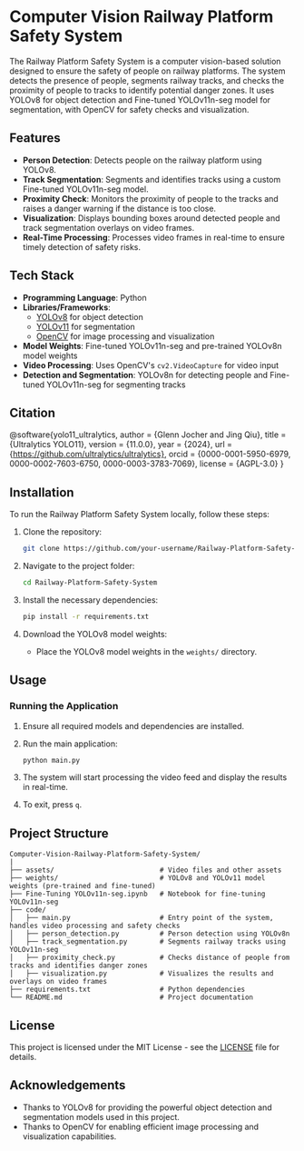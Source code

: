 # Computer Vision Railway Platform Safety System

The Railway Platform Safety System is a computer vision-based solution designed to ensure the safety of people on railway platforms. The system detects the presence of people, segments railway tracks, and checks the proximity of people to tracks to identify potential danger zones. It uses YOLOv8 for object detection and Fine-tuned YOLOv11n-seg model for segmentation, with OpenCV for safety checks and visualization.

## Features

- **Person Detection**: Detects people on the railway platform using YOLOv8.
- **Track Segmentation**: Segments and identifies tracks using a custom Fine-tuned YOLOv11n-seg model.
- **Proximity Check**: Monitors the proximity of people to the tracks and raises a danger warning if the distance is too close.
- **Visualization**: Displays bounding boxes around detected people and track segmentation overlays on video frames.
- **Real-Time Processing**: Processes video frames in real-time to ensure timely detection of safety risks.

## Tech Stack

- **Programming Language**: Python
- **Libraries/Frameworks**:
  - [YOLOv8](https://github.com/ultralytics/yolov8) for object detection
  - [YOLOv11](https://github.com/ultralytics/ultralytics) for segmentation
  - [OpenCV](https://opencv.org/) for image processing and visualization
- **Model Weights**: Fine-tuned YOLOv11n-seg and pre-trained YOLOv8n model weights
- **Video Processing**: Uses OpenCV's `cv2.VideoCapture` for video input
- **Detection and Segmentation**: YOLOv8n for detecting people and Fine-tuned YOLOv11n-seg for segmenting tracks

## Citation

@software{yolo11_ultralytics,
  author = {Glenn Jocher and Jing Qiu},
  title = {Ultralytics YOLO11},
  version = {11.0.0},
  year = {2024},
  url = {https://github.com/ultralytics/ultralytics},
  orcid = {0000-0001-5950-6979, 0000-0002-7603-6750, 0000-0003-3783-7069},
  license = {AGPL-3.0}
}


## Installation

To run the Railway Platform Safety System locally, follow these steps:

1. Clone the repository:
   ```bash
   git clone https://github.com/your-username/Railway-Platform-Safety-System.git
   ```

2. Navigate to the project folder:
   ```bash
   cd Railway-Platform-Safety-System
   ```

3. Install the necessary dependencies:
   ```bash
   pip install -r requirements.txt
   ```

4. Download the YOLOv8 model weights:
   - Place the YOLOv8 model weights in the `weights/` directory.

## Usage

### Running the Application

1. Ensure all required models and dependencies are installed.
2. Run the main application:
   ```bash
   python main.py
   ```

3. The system will start processing the video feed and display the results in real-time.

4. To exit, press `q`.

## Project Structure

```
Computer-Vision-Railway-Platform-Safety-System/
|
├── assets/                          # Video files and other assets
├── weights/                         # YOLOv8 and YOLOv11 model weights (pre-trained and fine-tuned)
├── Fine-Tuning YOLOv11n-seg.ipynb   # Notebook for fine-tuning YOLOv11n-seg
├── code/                            
│   ├── main.py                      # Entry point of the system, handles video processing and safety checks
│   ├── person_detection.py          # Person detection using YOLOv8n
│   ├── track_segmentation.py        # Segments railway tracks using YOLOv11n-seg
│   ├── proximity_check.py           # Checks distance of people from tracks and identifies danger zones
│   ├── visualization.py             # Visualizes the results and overlays on video frames
├── requirements.txt                 # Python dependencies
└── README.md                        # Project documentation
```

## License

This project is licensed under the MIT License - see the [LICENSE](LICENSE) file for details.

## Acknowledgements

- Thanks to YOLOv8 for providing the powerful object detection and segmentation models used in this project.
- Thanks to OpenCV for enabling efficient image processing and visualization capabilities.